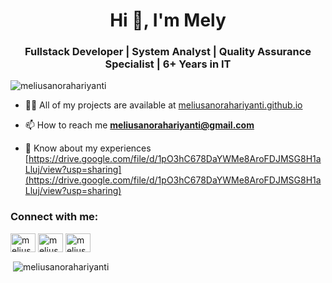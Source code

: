 <h1 align="center">Hi 👋, I'm Mely</h1>
<h3 align="center">Fullstack Developer | System Analyst | Quality Assurance Specialist | 6+ Years in IT</h3>

<p align="left"> <img src="https://komarev.com/ghpvc/?username=meliusanorahariyanti&label=Profile%20views&color=0e75b6&style=flat" alt="meliusanorahariyanti" /> </p>

- 👨‍💻 All of my projects are available at [meliusanorahariyanti.github.io](meliusanorahariyanti.github.io)

- 📫 How to reach me **meliusanorahariyanti@gmail.com**

- 📄 Know about my experiences [https://drive.google.com/file/d/1pO3hC678DaYWMe8AroFDJMSG8H1aLluj/view?usp=sharing](https://drive.google.com/file/d/1pO3hC678DaYWMe8AroFDJMSG8H1aLluj/view?usp=sharing)

<h3 align="left">Connect with me:</h3>
<p align="left">
<a href="https://linkedin.com/in/meliusanorahariyanti" target="blank"><img align="center" src="https://raw.githubusercontent.com/rahuldkjain/github-profile-readme-generator/master/src/images/icons/Social/linked-in-alt.svg" alt="meliusanorahariyanti" height="30" width="40" /></a>
<a href="https://fb.com/meliusa" target="blank"><img align="center" src="https://raw.githubusercontent.com/rahuldkjain/github-profile-readme-generator/master/src/images/icons/Social/facebook.svg" alt="meliusa" height="30" width="40" /></a>
<a href="https://instagram.com/meliusa26" target="blank"><img align="center" src="https://raw.githubusercontent.com/rahuldkjain/github-profile-readme-generator/master/src/images/icons/Social/instagram.svg" alt="meliusa26" height="30" width="40" /></a>
</p>

<p>&nbsp;<img align="center" src="https://github-readme-stats.vercel.app/api?username=meliusanorahariyanti&show_icons=true&locale=en" alt="meliusanorahariyanti" /></p>
